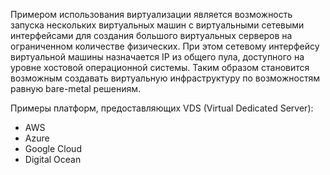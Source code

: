 
Примером использования виртуализации является возможность запуска нескольких виртуальных машин с виртуальными сетевыми интерфейсами для создания большого виртуальных серверов на ограниченном количестве физических. При этом сетевому интерфейсу виртуальной машины назначается IP из общего пула, доступного на уровне хостовой операционной системы.
Таким образом становится возможным создавать виртуальную инфраструктуру по возможностям равную bare-metal решениям.

Примеры платформ, предоставляющих VDS (Virtual Dedicated Server):

* AWS
* Azure
* Google Cloud
* Digital Ocean
